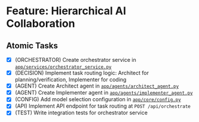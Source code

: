 # Feature: Hierarchical AI Collaboration

## Atomic Tasks
- [x] (ORCHESTRATOR) Create orchestrator service in [`app/services/orchestrator_service.py`](ai_dev_bot_platform/app/services/orchestrator_service.py)
- [x] (DECISION) Implement task routing logic: Architect for planning/verification, Implementer for coding
- [x] (AGENT) Create Architect agent in [`app/agents/architect_agent.py`](ai_dev_bot_platform/app/agents/architect_agent.py)
- [x] (AGENT) Create Implementer agent in [`app/agents/implementer_agent.py`](ai_dev_bot_platform/app/agents/implementer_agent.py)
- [x] (CONFIG) Add model selection configuration in [`app/core/config.py`](ai_dev_bot_platform/app/core/config.py)
- [x] (API) Implement API endpoint for task routing at `POST /api/orchestrate`
- [x] (TEST) Write integration tests for orchestrator service